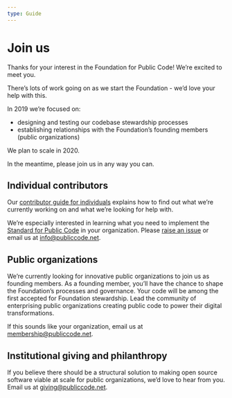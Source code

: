 ```yaml
---
type: Guide
---
```


# Join us

Thanks for your interest in the Foundation for Public Code! We’re excited to meet you.

There’s lots of work going on as we start the Foundation - we’d love your help with this.

In 2019 we’re focused on:

+ designing and testing our codebase stewardship processes
+ establishing relationships with the Foundation’s founding members (public organizations)

We plan to scale in 2020.

In the meantime, please join us in any way you can.

## Individual contributors

Our [contributor guide for individuals](contributor-guides/for-individuals.md) explains how to find out what we’re currently working on and what we’re looking for help with.

We’re especially interested in learning what you need to implement the [Standard for Public Code](http://standard.publiccode.net/) in your organization. Please [raise an issue](http://standard.publiccode.net/CONTRIBUTING.html) or email us at <info@publiccode.net>.

## Public organizations

We’re currently looking for innovative public organizations to join us as founding members. As a founding member, you’ll have the chance to shape the Foundation’s processes and governance. Your code will be among the first accepted for Foundation stewardship. Lead the community of enterprising public organizations creating public code to power their digital transformations.

If this sounds like your organization, email us at <membership@publiccode.net>.

## Institutional giving and philanthropy

If you believe there should be a structural solution to making open source software viable at scale for public organizations, we’d love to hear from you. Email us at <giving@publiccode.net>.
